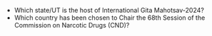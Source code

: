 - Which state/UT is the host of International Gita Mahotsav-2024?
- Which country has been chosen to Chair the 68th Session of the Commission on Narcotic Drugs (CND)?
